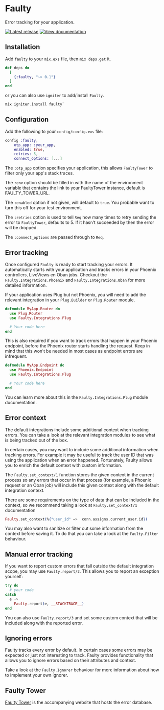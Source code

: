 # Faulty

Error tracking for your application.

<a title="Latest release" href="https://hex.pm/packages/faulty"><img src="https://img.shields.io/hexpm/v/faulty.svg" alt="Latest release" /></a>
<a title="View documentation" href="https://hexdocs.pm/faulty"><img src="https://img.shields.io/badge/hex.pm-docs-blue.svg" alt="View documentation" /></a>



## Installation

Add `faulty` to your `mix.exs` file, then `mix deps.get` it.

```elixir
def deps do
  [
    {:faulty, "~> 0.1"}
  ]
end
```

or you can also use `igniter` to add/install `Faulty`.

```elixir
mix igniter.install faulty`
```

## Configuration

Add the following to your `config/config.exs` file:

```elixir
config :faulty,
    otp_app: :your_app,
    enabled: true,
    retries: 5,
    connect_options: [...]
```

The `:otp_app` option specifies your application, this allows `FaultyTower` to filter only your app's stack traces.

The `:env` option should be filled in with the name of the environment variable that contains the link to your FaultyTower instance, default is FAULTY_TOWER_URL.

The `:enabled` option if not given, will default to `true`. You probable want to turn this off for your test environment.

The `:retries` option is used to tell `Req` how many times to retry sending the error to `FaultyTower`, defaults to 5. If it hasn't succeeded by then the error will be dropped.

The `:connect_options` are passed through to `Req`.

## Error tracking

Once configured `Faulty` is ready to start tracking your errors. It automatically starts with your application and tracks errors in your Phoenix controllers, LiveViews en Oban jobs.
Checkout the `Faulty.Integrations.Phoenix` and `Faulty.Integrations.Oban` for more detailed information.

If your application uses Plug but not Phoenix, you will need to add the relevant integration in your `Plug.Builder` or `Plug.Router` module.

```elixir
defmodule MyApp.Router do
  use Plug.Router
  use Faulty.Integrations.Plug

  # Your code here
end
```

This is also required if you want to track errors that happen in your Phoenix endpoint, before the Phoenix router starts handling the request. Keep in mind that this won't be needed in most cases as endpoint errors are infrequent.

```elixir
defmodule MyApp.Endpoint do
  use Phoenix.Endpoint
  use Faulty.Integrations.Plug

  # Your code here
end
```

You can learn more about this in the `Faulty.Integrations.Plug` module documentation.

## Error context

The default integrations include some additional context when tracking errors. You can take a look at the relevant integration modules to see what is being tracked out of the box.

In certain cases, you may want to include some additional information when tracking errors. For example it may be useful to track the user ID that was using the application when an error happened. Fortunately, Faulty allows you to enrich the default context with custom information.

The `Faulty.set_context/1` function stores the given context in the current process so any errors that occur in that process (for example, a Phoenix request or an Oban job) will include this given context along with the default integration context.

There are some requirements on the type of data that can be included in the context, so we recommend taking a look at `Faulty.set_context/1` documentation

```elixir
Faulty.set_context(%{"user_id" =>  conn.assigns.current_user.id})
```

You may also want to sanitize or filter out some information from the context before saving it. To do that you can take a look at the `Faulty.Filter` behaviour.

## Manual error tracking

If you want to report custom errors that fall outside the default integration scope, you may use `Faulty.report/2`. This allows you to report an exception yourself:

```elixir
try do
  # your code
catch
  e ->
    Faulty.report(e, __STACKTRACE__)
end
```

You can also use `Faulty.report/3` and set some custom context that will be included along with the reported error.

## Ignoring errors

Faulty tracks every error by default. In certain cases some errors may be expected or just not interesting to track.
Faulty provides functionality that allows you to ignore errors based on their attributes and context.

Take a look at the `Faulty.Ignorer` behaviour for more information about how to implement your own ignorer.

## Faulty Tower

[Faulty Tower](https://github.com/Hermanverschooten/faulty_tower) is the accompanying website that hosts the error database.
